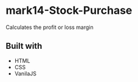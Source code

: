 # mark14-Stock-Purchase
Calculates the profit or loss margin


## Built with
* HTML
* CSS
* VanilaJS
